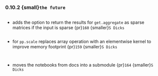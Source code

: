 ### 0.10.2 {small}`the future`

```{rubric} Features
```
* adds the option to return the results for `get.aggregate` as sparse matrices if the input is sparse {pr}`160` {smaller}`S Dicks`


```{rubric} Performance
```

* for `pp.scale` replaces array operation with an elementwise kernel to improve memory footprint {pr}`159` {smaller}`S Dicks`

```{rubric} Bug fixes
```

```{rubric} Misc
```
* moves the notebooks from docs into a submodule {pr}`164` {smaller}`S Dicks`
